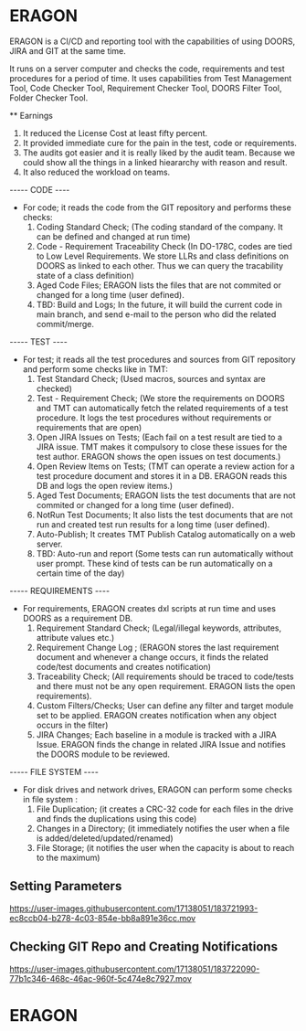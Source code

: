 # ERAGON
ERAGON is a CI/CD and reporting tool with the capabilities of using DOORS, JIRA and GIT at the same time.


It runs on a server computer and checks the code, requirements and test procedures for a period of time. It uses capabilities from 
	Test Management Tool, 
	Code Checker Tool, 
	Requirement Checker Tool,
	DOORS Filter Tool,
	Folder Checker Tool.

 ** Earnings
 1. It reduced the License Cost at least fifty percent. 
 2. It provided immediate cure for the pain in the test, code or requirements.
 3. The audits got easier and it is really liked by the audit team. Because we could show all the things in a linked hieararchy with reason and result.
 4. It also reduced the workload on teams.
 

 ----- CODE ----
* For code; it reads the code from the GIT repository and performs these checks:
    1. Coding Standard Check; (The coding standard of the company. It can be defined and changed at run time)
    2. Code - Requirement Traceability Check (In DO-178C, codes are tied to Low Level Requirements. We store LLRs and class definitions on DOORS as linked to each other. Thus we can query the tracability state of a class definition)
    3. Aged Code Files; ERAGON lists the files that are not commited or changed for a long time (user defined).
    4. TBD: Build and Logs; In the future, it will build the current code in main branch, and send e-mail to the person who did the related commit/merge.

----- TEST ----
* For test; it reads all the test procedures and sources from GIT repository and perform some checks like in TMT:
   1. Test Standard Check; (Used macros, sources and syntax are checked)
   2. Test - Requirement Check; (We store the requirements on DOORS and TMT can automatically fetch the related requirements of a test procedure. It logs the test procedures without requirements or requirements that are open)
  3. Open JIRA Issues on Tests; (Each fail on a test result are tied to a JIRA issue. TMT makes it compulsory to close these issues for the test author. ERAGON shows the open issues on test documents.)
  4. Open Review Items on Tests; (TMT can operate a review action for a test procedure document and stores it in a DB. ERAGON reads this DB and logs the open review items.)
  5. Aged Test Documents; ERAGON lists the test documents that are not commited or changed for a long time (user defined).
  6. NotRun Test Documents; It also lists the test documents that are not run and created test run results for a long time (user defined).
  7. Auto-Publish; It creates TMT Publish Catalog automatically on a web server.
  8. TBD: Auto-run and report (Some tests can run automatically without user prompt. These kind of tests can be run automatically on a certain time of the day)

----- REQUIREMENTS ----
* For requirements, ERAGON creates dxl scripts at run time and uses DOORS as a requirement DB.
   1. Requirement Standard Check; (Legal/illegal keywords, attributes, attribute values etc.)
   2. Requirement Change Log ; (ERAGON stores the last requirement document and whenever a change occurs, it finds the related code/test documents and creates notification)
   3. Traceability Check; (All requirements should be traced to code/tests and there must not be any open requirement. ERAGON lists the open requirements).
   4. Custom Filters/Checks; User can define any filter and target module set to be applied. ERAGON creates notification when any object occurs in the filter)
   5. JIRA Changes; Each baseline in a module is tracked with a JIRA Issue. ERAGON finds the change in related JIRA Issue and notifies the DOORS module to be reviewed.





----- FILE SYSTEM ----
* For disk drives and network drives, ERAGON can perform some checks in file system :
   1. File Duplication; (it creates a CRC-32 code for each files in the drive and finds the duplications using this code)
   2. Changes in a Directory; (it immediately notifies the user when a file is added/deleted/updated/renamed)
   3. File Storage; (it notifies the user when the capacity is about to reach to the maximum)



## Setting Parameters
https://user-images.githubusercontent.com/17138051/183721993-ec8ccb04-b278-4c03-854e-bb8a891e36cc.mov



## Checking GIT Repo and Creating Notifications
https://user-images.githubusercontent.com/17138051/183722090-77b1c346-468c-46ac-960f-5c474e8c7927.mov



# ERAGON
